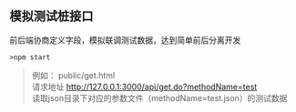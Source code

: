 ﻿## 模拟测试桩接口

前后端协商定义字段，模拟联调测试数据，达到简单前后分离开发

```
>npm start
```
>例如： public/get.html <br/>
请求地址 http://127.0.0.1:3000/api/get.do?methodName=test  <br/>
读取json目录下对应的参数文件（methodName=test.json）的测试数据






